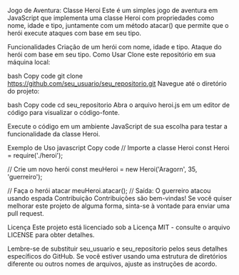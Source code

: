 Jogo de Aventura: Classe Heroi
Este é um simples jogo de aventura em JavaScript que implementa uma classe Heroi com propriedades como nome, idade e tipo, juntamente com um método atacar() que permite que o herói execute ataques com base em seu tipo.

Funcionalidades
Criação de um herói com nome, idade e tipo.
Ataque do herói com base em seu tipo.
Como Usar
Clone este repositório em sua máquina local:

bash
Copy code
git clone https://github.com/seu_usuario/seu_repositorio.git
Navegue até o diretório do projeto:

bash
Copy code
cd seu_repositorio
Abra o arquivo heroi.js em um editor de código para visualizar o código-fonte.

Execute o código em um ambiente JavaScript de sua escolha para testar a funcionalidade da classe Heroi.

Exemplo de Uso
javascript
Copy code
// Importe a classe Heroi
const Heroi = require('./heroi');

// Crie um novo herói
const meuHeroi = new Heroi('Aragorn', 35, 'guerreiro');

// Faça o herói atacar
meuHeroi.atacar(); // Saída: O guerreiro atacou usando espada
Contribuição
Contribuições são bem-vindas! Se você quiser melhorar este projeto de alguma forma, sinta-se à vontade para enviar uma pull request.

Licença
Este projeto está licenciado sob a Licença MIT - consulte o arquivo LICENSE para obter detalhes.

Lembre-se de substituir seu_usuario e seu_repositorio pelos seus detalhes específicos do GitHub. Se você estiver usando uma estrutura de diretórios diferente ou outros nomes de arquivos, ajuste as instruções de acordo.





